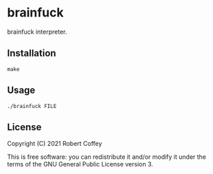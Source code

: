brainfuck
=========

brainfuck interpreter.

Installation
------------

    make

Usage
-----

    ./brainfuck FILE

License
-------

Copyright (C) 2021 Robert Coffey

This is free software: you can redistribute it and/or modify it under the terms
of the GNU General Public License version 3.
